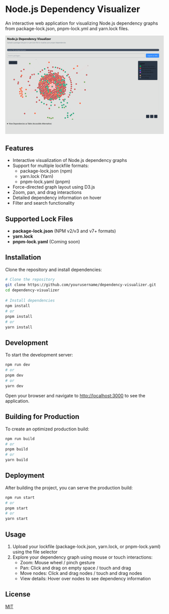 # Node.js Dependency Visualizer

An interactive web application for visualizing Node.js dependency graphs from package-lock.json, pnpm-lock.yml and yarn.lock files.

![Dependency Graph Screenshot](screenshot.png)

## Features

- Interactive visualization of Node.js dependency graphs
- Support for multiple lockfile formats:
  - package-lock.json (npm)
  - yarn.lock (Yarn)
  - pnpm-lock.yaml (pnpm)
- Force-directed graph layout using D3.js
- Zoom, pan, and drag interactions
- Detailed dependency information on hover
- Filter and search functionality

## Supported Lock Files

- **package-lock.json** (NPM v2/v3 and v7+ formats)
- **yarn.lock**
- **pnpm-lock.yaml** (Coming soon)

## Installation

Clone the repository and install dependencies:

```bash
# Clone the repository
git clone https://github.com/yourusername/dependency-visualizer.git
cd dependency-visualizer

# Install dependencies
npm install
# or
pnpm install
# or
yarn install
```

## Development

To start the development server:

```bash
npm run dev
# or
pnpm dev
# or
yarn dev
```

Open your browser and navigate to [http://localhost:3000](http://localhost:3000) to see the application.

## Building for Production

To create an optimized production build:

```bash
npm run build
# or
pnpm build
# or
yarn build
```

## Deployment

After building the project, you can serve the production build:

```bash
npm run start
# or
pnpm start
# or
yarn start
```

## Usage

1. Upload your lockfile (package-lock.json, yarn.lock, or pnpm-lock.yaml) using the file selector
2. Explore your dependency graph using mouse or touch interactions:
   - Zoom: Mouse wheel / pinch gesture
   - Pan: Click and drag on empty space / touch and drag
   - Move nodes: Click and drag nodes / touch and drag nodes
   - View details: Hover over nodes to see dependency information

## License

[MIT](LICENSE)
